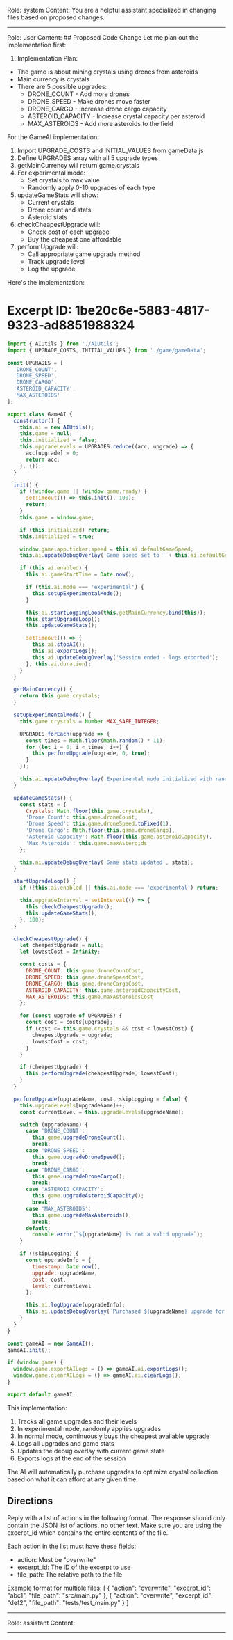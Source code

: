 Role: system
Content: You are a helpful assistant specialized in changing files based on proposed changes.
__________________
Role: user
Content: ## Proposed Code Change
Let me plan out the implementation first:

1. Implementation Plan:
- The game is about mining crystals using drones from asteroids
- Main currency is crystals
- There are 5 possible upgrades:
  * DRONE_COUNT - Add more drones
  * DRONE_SPEED - Make drones move faster
  * DRONE_CARGO - Increase drone cargo capacity
  * ASTEROID_CAPACITY - Increase crystal capacity per asteroid
  * MAX_ASTEROIDS - Add more asteroids to the field

For the GameAI implementation:
1. Import UPGRADE_COSTS and INITIAL_VALUES from gameData.js
2. Define UPGRADES array with all 5 upgrade types
3. getMainCurrency will return game.crystals
4. For experimental mode:
   - Set crystals to max value
   - Randomly apply 0-10 upgrades of each type
5. updateGameStats will show:
   - Current crystals
   - Drone count and stats
   - Asteroid stats
6. checkCheapestUpgrade will:
   - Check cost of each upgrade
   - Buy the cheapest one affordable
7. performUpgrade will:
   - Call appropriate game upgrade method
   - Track upgrade level
   - Log the upgrade

Here's the implementation:

# Excerpt ID: 1be20c6e-5883-4817-9323-ad8851988324
```javascript src/GameAI.js
import { AIUtils } from './AIUtils';
import { UPGRADE_COSTS, INITIAL_VALUES } from './game/gameData';

const UPGRADES = [
  'DRONE_COUNT',
  'DRONE_SPEED',
  'DRONE_CARGO',
  'ASTEROID_CAPACITY',
  'MAX_ASTEROIDS'
];

export class GameAI {
  constructor() {
    this.ai = new AIUtils();
    this.game = null;
    this.initialized = false;
    this.upgradeLevels = UPGRADES.reduce((acc, upgrade) => {
      acc[upgrade] = 0;
      return acc;
    }, {});
  }

  init() {
    if (!window.game || !window.game.ready) {
      setTimeout(() => this.init(), 100);
      return;
    }
    this.game = window.game;

    if (this.initialized) return;
    this.initialized = true;

    window.game.app.ticker.speed = this.ai.defaultGameSpeed;
    this.ai.updateDebugOverlay('Game speed set to ' + this.ai.defaultGameSpeed + 'x');

    if (this.ai.enabled) {
      this.ai.gameStartTime = Date.now();

      if (this.ai.mode === 'experimental') {
        this.setupExperimentalMode();
      }

      this.ai.startLoggingLoop(this.getMainCurrency.bind(this));
      this.startUpgradeLoop();
      this.updateGameStats();

      setTimeout(() => {
        this.ai.stopAI();
        this.ai.exportLogs();
        this.ai.updateDebugOverlay('Session ended - logs exported');
      }, this.ai.duration);
    }
  }

  getMainCurrency() {
    return this.game.crystals;
  }

  setupExperimentalMode() {
    this.game.crystals = Number.MAX_SAFE_INTEGER;

    UPGRADES.forEach(upgrade => {
      const times = Math.floor(Math.random() * 11);
      for (let i = 0; i < times; i++) {
        this.performUpgrade(upgrade, 0, true);
      }
    });

    this.ai.updateDebugOverlay('Experimental mode initialized with random upgrades');
  }

  updateGameStats() {
    const stats = {
      Crystals: Math.floor(this.game.crystals),
      'Drone Count': this.game.droneCount,
      'Drone Speed': this.game.droneSpeed.toFixed(1),
      'Drone Cargo': Math.floor(this.game.droneCargo),
      'Asteroid Capacity': Math.floor(this.game.asteroidCapacity),
      'Max Asteroids': this.game.maxAsteroids
    };

    this.ai.updateDebugOverlay('Game stats updated', stats);
  }

  startUpgradeLoop() {
    if (!this.ai.enabled || this.ai.mode === 'experimental') return;

    this.upgradeInterval = setInterval(() => {
      this.checkCheapestUpgrade();
      this.updateGameStats();
    }, 100);
  }

  checkCheapestUpgrade() {
    let cheapestUpgrade = null;
    let lowestCost = Infinity;

    const costs = {
      DRONE_COUNT: this.game.droneCountCost,
      DRONE_SPEED: this.game.droneSpeedCost,
      DRONE_CARGO: this.game.droneCargoCost,
      ASTEROID_CAPACITY: this.game.asteroidCapacityCost,
      MAX_ASTEROIDS: this.game.maxAsteroidsCost
    };

    for (const upgrade of UPGRADES) {
      const cost = costs[upgrade];
      if (cost <= this.game.crystals && cost < lowestCost) {
        cheapestUpgrade = upgrade;
        lowestCost = cost;
      }
    }

    if (cheapestUpgrade) {
      this.performUpgrade(cheapestUpgrade, lowestCost);
    }
  }

  performUpgrade(upgradeName, cost, skipLogging = false) {
    this.upgradeLevels[upgradeName]++;
    const currentLevel = this.upgradeLevels[upgradeName];

    switch (upgradeName) {
      case 'DRONE_COUNT':
        this.game.upgradeDroneCount();
        break;
      case 'DRONE_SPEED':
        this.game.upgradeDroneSpeed();
        break;
      case 'DRONE_CARGO':
        this.game.upgradeDroneCargo();
        break;
      case 'ASTEROID_CAPACITY':
        this.game.upgradeAsteroidCapacity();
        break;
      case 'MAX_ASTEROIDS':
        this.game.upgradeMaxAsteroids();
        break;
      default:
        console.error(`${upgradeName} is not a valid upgrade`);
    }

    if (!skipLogging) {
      const upgradeInfo = {
        timestamp: Date.now(),
        upgrade: upgradeName,
        cost: cost,
        level: currentLevel
      };

      this.ai.logUpgrade(upgradeInfo);
      this.ai.updateDebugOverlay(`Purchased ${upgradeName} upgrade for ${cost} (Level ${currentLevel})`);
    }
  }
}

const gameAI = new GameAI();
gameAI.init();

if (window.game) {
  window.game.exportAILogs = () => gameAI.ai.exportLogs();
  window.game.clearAILogs = () => gameAI.ai.clearLogs();
}

export default gameAI;
```

This implementation:
1. Tracks all game upgrades and their levels
2. In experimental mode, randomly applies upgrades
3. In normal mode, continuously buys the cheapest available upgrade
4. Logs all upgrades and game stats
5. Updates the debug overlay with current game state
6. Exports logs at the end of the session

The AI will automatically purchase upgrades to optimize crystal collection based on what it can afford at any given time.

## Directions
Reply with a list of actions in the following format. The response should only contain the JSON list of actions, no other text.
Make sure you are using the excerpt_id which contains the entire contents of the file.

Each action in the list must have these fields:
- action: Must be "overwrite"
- excerpt_id: The ID of the excerpt to use
- file_path: The relative path to the file

Example format for multiple files:
[
    {
        "action": "overwrite",
        "excerpt_id": "abc1",
        "file_path": "src/main.py"
    },
    {
        "action": "overwrite",
        "excerpt_id": "def2",
        "file_path": "tests/test_main.py"
    }
]
__________________
Role: assistant
Content: 
__________________
